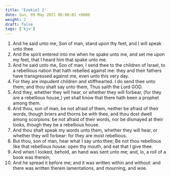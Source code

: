 ```yaml
---
title: 'Ezekiel 2'
date: Sun, 09 May 2021 00:00:01 +0000
weight: 2
draft: false
tags: ['kjv'] 
---
```


1. And he said unto me, Son of man, stand upon thy feet, and I will speak unto thee.
2. And the spirit entered into me when he spake unto me, and set me upon my feet, that I heard him that spake unto me.
3. And he said unto me, Son of man, I send thee to the children of Israel, to a rebellious nation that hath rebelled against me: they and their fathers have transgressed against me, even unto this very day.
4. For they are impudent children and stiffhearted. I do send thee unto them; and thou shalt say unto them, Thus saith the Lord GOD.
5. And they, whether they will hear, or whether they will forbear, (for they are a rebellious house,) yet shall know that there hath been a prophet among them.
6. And thou, son of man, be not afraid of them, neither be afraid of their words, though briers and thorns be with thee, and thou dost dwell among scorpions: be not afraid of their words, nor be dismayed at their looks, though they be a rebellious house.
7. And thou shalt speak my words unto them, whether they will hear, or whether they will forbear: for they are most rebellious.
8. But thou, son of man, hear what I say unto thee; Be not thou rebellious like that rebellious house: open thy mouth, and eat that I give thee.
9. And when I looked, behold, an hand was sent unto me; and, lo, a roll of a book was therein;
10. And he spread it before me; and it was written within and without: and there was written therein lamentations, and mourning, and woe.
